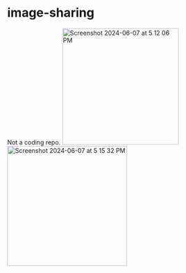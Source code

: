 # image-sharing
Not a coding repo.
<img width="268" alt="Screenshot 2024-06-07 at 5 12 06 PM" src="https://github.com/pythonpioneer/image-sharing/assets/85961247/1089b095-c4d2-4e47-974d-e49aaaf9896a">
<img width="276" alt="Screenshot 2024-06-07 at 5 15 32 PM" src="https://github.com/pythonpioneer/image-sharing/assets/85961247/61370357-361a-4553-a3ed-7194e20b39dd">
